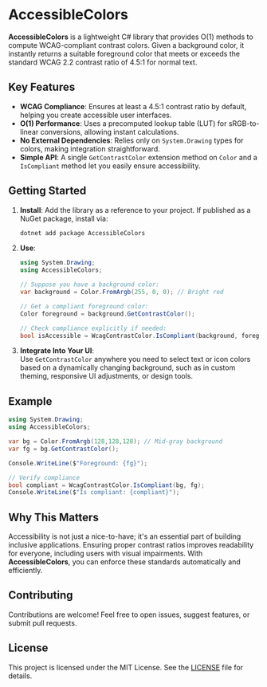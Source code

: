 # AccessibleColors

**AccessibleColors** is a lightweight C# library that provides O(1) methods to compute WCAG-compliant contrast colors. Given a background color, it instantly returns a suitable foreground color that meets or exceeds the standard WCAG 2.2 contrast ratio of 4.5:1 for normal text.

## Key Features

- **WCAG Compliance**: Ensures at least a 4.5:1 contrast ratio by default, helping you create accessible user interfaces.
- **O(1) Performance**: Uses a precomputed lookup table (LUT) for sRGB-to-linear conversions, allowing instant calculations.
- **No External Dependencies**: Relies only on `System.Drawing` types for colors, making integration straightforward.
- **Simple API**: A single `GetContrastColor` extension method on `Color` and a `IsCompliant` method let you easily ensure accessibility.

## Getting Started

1. **Install**: Add the library as a reference to your project. If published as a NuGet package, install via:
   ```bash
   dotnet add package AccessibleColors
   ```

2. **Use**:
   ```csharp
   using System.Drawing;
   using AccessibleColors;

   // Suppose you have a background color:
   var background = Color.FromArgb(255, 0, 0); // Bright red

   // Get a compliant foreground color:
   Color foreground = background.GetContrastColor();
   
   // Check compliance explicitly if needed:
   bool isAccessible = WcagContrastColor.IsCompliant(background, foreground);
   ```

3. **Integrate Into Your UI**:  
   Use `GetContrastColor` anywhere you need to select text or icon colors based on a dynamically changing background, such as in custom theming, responsive UI adjustments, or design tools.

## Example

```csharp
using System.Drawing;
using AccessibleColors;

var bg = Color.FromArgb(128,128,128); // Mid-gray background
var fg = bg.GetContrastColor();

Console.WriteLine($"Foreground: {fg}");

// Verify compliance
bool compliant = WcagContrastColor.IsCompliant(bg, fg);
Console.WriteLine($"Is compliant: {compliant}");
```

## Why This Matters

Accessibility is not just a nice-to-have; it's an essential part of building inclusive applications. Ensuring proper contrast ratios improves readability for everyone, including users with visual impairments. With **AccessibleColors**, you can enforce these standards automatically and efficiently.

## Contributing

Contributions are welcome! Feel free to open issues, suggest features, or submit pull requests.

## License

This project is licensed under the MIT License. See the [LICENSE](/LICENSE) file for details.